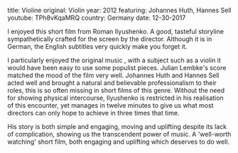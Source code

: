 title: Violine
original: Violin
year: 2012
featuring: Johannes Huth, Hannes Sell 
youtube: TPh8vKqaMRQ
country: Germany
date: 12-30-2017

I enjoyed this short film from Roman Ilyushenko. A good, tasteful storyline sympathetically crafted for the screen by the director. Although it is in German, the English subtitles very quickly make you forget it. 

I particularly enjoyed the original music , with a subject such as a violin it would have been easy to use some populist pieces. Julian Lembke's score matched the mood of the film very well. Johannes Huth and Hannes Sell acted well and brought a natural and believable professionalism to their roles, this is so often missing in short films of this genre. Without the need for showing physical intercourse, Ilyushenko is restricted in his realisation of this encounter, yet manages in twelve minutes to give us what most directors can only hope to achieve in three times that time. 

His story is both simple and engaging, moving and uplifting despite its lack of complication, showing us the transcendent power of music. A 'well-worth watching' short film, both engaging and uplifting which deserves to do well.